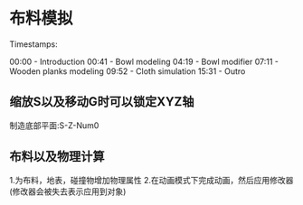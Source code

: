 # 布料模拟
Timestamps:

00:00 - Introduction
00:41 - Bowl modeling
04:19 - Bowl modifier
07:11 - Wooden planks modeling
09:52 - Cloth simulation
15:31 - Outro

## 缩放S以及移动G时可以锁定XYZ轴
制造底部平面:S-Z-Num0

## 布料以及物理计算
1.为布料，地表，碰撞物增加物理属性
2.在动画模式下完成动画，然后应用修改器(修改器会被失去表示应用到对象)
